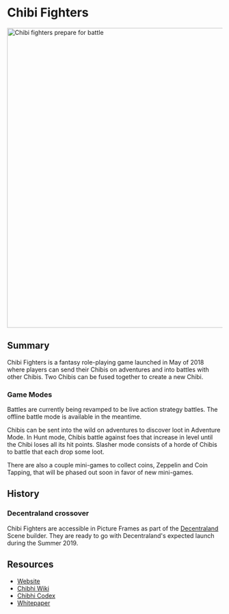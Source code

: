 # Chibi Fighters

<img src="https://cdn-images-1.medium.com/max/1200/1*3q5zQys1bEl5oal_C-j--Q.png" width="700" alt="Chibi fighters prepare for battle"/>

## Summary

Chibi Fighters is a fantasy role-playing game launched in May of 2018 where players can send their Chibis on adventures and into battles with other Chibis. Two Chibis can be fused together to create a new Chibi.

### Game Modes

Battles are currently being revamped to be live action strategy battles. The offline battle mode is available in the meantime.

Chibis can be sent into the wild on adventures to discover loot in Adventure Mode. In Hunt mode, Chibis battle against foes that increase in level until the Chibi loses all its hit points. Slasher mode consists of a horde of Chibis to battle that each drop some loot.

There are also a couple mini-games to collect coins, Zeppelin and Coin Tapping, that will be phased out soon in favor of new mini-games.

## History

### Decentraland crossover

Chibi Fighters are accessible in Picture Frames as part of the [Decentraland](https://docs.ethhub.io/built-on-ethereum/collectables/decentraland/) Scene builder. They are ready to go with Decentraland's expected launch during the Summer 2019.

## Resources

 * [Website](https://eth.chibifighters.io)
 * [Chibhi Wiki](https://chibifighters.gamepedia.com/)
 * [Chibhi Codex](https://chibifighters.gamepedia.com/Codex)
 * [Whitepaper](https://eth.chibifighters.io/promo/public/chibifighters_whitepaper.pdf)

